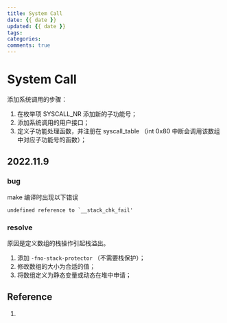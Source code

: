```yaml
---
title: System Call
date: {{ date }}
updated: {{ date }}
tags: 
categories: 
comments: true
---
```


# System Call

添加系统调用的步骤：

1. 在枚举项 SYSCALL_NR 添加新的子功能号；
2. 添加系统调用的用户接口；
3. 定义子功能处理函数，并注册在 syscall_table （int 0x80 中断会调用该数组中对应子功能号的函数）；





## 2022.11.9

### bug

make 编译时出现以下错误

```shell
undefined reference to `__stack_chk_fail'
```

### resolve

原因是定义数组的栈操作引起栈溢出。

1. 添加 `-fno-stack-protector` （不需要栈保护）；
2. 修改数组的大小为合适的值；
3. 将数组定义为静态变量或动态在堆中申请；



















## Reference 

1. 
